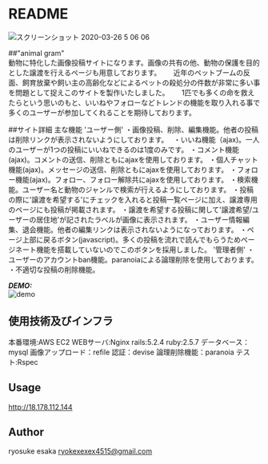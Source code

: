 # README
![スクリーンショット 2020-03-26 5 06 06](https://user-images.githubusercontent.com/58371270/77803759-42352680-70c1-11ea-9efa-8223c8be973c.png)


##"animal gram"  
動物に特化した画像投稿サイトになります。画像の共有の他、動物の保護を目的とした譲渡を行えるページも用意しております。　　
近年のペットブームの反面、飼育放棄や飼い主の高齢化などによるペットの殺処分の件数が非常に多い事を問題として捉えこのサイトを製作いたしました。　　
1匹でも多くの命を救えたらという思いのもと、いいねやフォローなどトレンドの機能を取り入れる事で多くのユーザーが参加してくれることを期待しております。　　

##サイト詳細
主な機能
'ユーザー側'
・画像投稿、削除、編集機能。他者の投稿は削除リンクが表示されないようにしております。　
・いいね機能（ajax)。一人のユーザーが1つの投稿にいいねできるのは1度のみです。
・コメント機能(ajax)。コメントの送信、削除ともにajaxを使用しております。
・個人チャット機能(ajax)。メッセージの送信、削除ともにajaxを使用しております。
・フォロー機能(ajax)。フォロー、フォロー解除共にajaxを使用しております。
・検索機能。ユーザー名と動物のジャンルで検索が行えるようにしております。
・投稿の際に'譲渡を希望する'にチェックを入れると投稿一覧ページに加え、譲渡専用のページにも投稿が掲載されます。
・譲渡を希望する投稿に関して'譲渡希望/ユーザーの居住地'が記されたラベルが画像に表示されます。
・ユーザー情報編集、退会機能。他者の編集リンクは表示されないようになっております。
・ページ上部に戻るボタン(javascript)。多くの投稿を流れで読んでもらうためページネート機能を搭載していないのでこのボタンを採用しました。
'管理者側'
・ユーザーのアカウントban機能。paranoiaによる論理削除を使用しております。
・不適切な投稿の削除機能。

***DEMO:***  
![demo](https://user-images.githubusercontent.com/58371270/77805530-73175a80-70c5-11ea-9d3a-351eb08b0ebd.gif)


## 使用技術及びインフラ
本番環境:AWS EC2
WEBサーバ:Nginx
rails:5.2.4
ruby:2.5.7
データベース：mysql
画像アップロード：refile
認証：devise
論理削除機能：paranoia
テスト:Rspec





## Usage

http://18.178.112.144


## Author
ryosuke esaka
ryokexexex4515@gmail.com